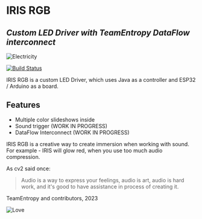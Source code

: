 # IRIS RGB
## _Custom LED Driver with TeamEntropy DataFlow interconnect_

![Electricity](https://forthebadge.com/images/featured/featured-powered-by-electricity.svg)

[![Build Status](https://travis-ci.org/joemccann/dillinger.svg?branch=master)](https://travis-ci.org/joemccann/dillinger)

IRIS RGB is a custom LED Driver, which uses Java as a controller and ESP32 / Arduino as a board.

## Features

- Multiple color slideshows inside
- Sound trigger (WORK IN PROGRESS)
- DataFlow Interconnect (WORK IN PROGRESS)

IRIS RGB is a creative way to create immersion when working with sound.
For example - IRIS will glow red, when you use too much audio compression.

As cv2 said once:
> Audio is a way to express your feelings, audio is art, audio is hard work, and it's good to have assistance in process of creating it.

TeamEntropy and contributors, 2023

![Love](https://forthebadge.com/images/featured/featured-built-with-love.svg)
